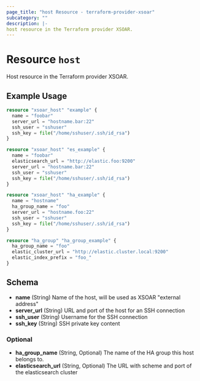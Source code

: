 ```yaml
---
page_title: "host Resource - terraform-provider-xsoar"
subcategory: ""
description: |-
host resource in the Terraform provider XSOAR.
---
```


# Resource `host`

Host resource in the Terraform provider XSOAR.

## Example Usage

```terraform
resource "xsoar_host" "example" {
  name = "foobar"
  server_url = "hostname.bar:22"
  ssh_user = "sshuser"
  ssh_key = file("/home/sshuser/.ssh/id_rsa")
}

resource "xsoar_host" "es_example" {
  name = "foobar"
  elasticsearch_url = "http://elastic.foo:9200"
  server_url = "hostname.bar:22"
  ssh_user = "sshuser"
  ssh_key = file("/home/sshuser/.ssh/id_rsa")
}

resource "xsoar_host" "ha_example" {
  name = "hostname"
  ha_group_name = "foo"
  server_url = "hostname.foo:22"
  ssh_user = "sshuser"
  ssh_key = file("/home/sshuser/.ssh/id_rsa")
}

resource "ha_group" "ha_group_example" {
  ha_group_name = "foo"
  elastic_cluster_url = "http://elastic.cluster.local:9200"
  elastic_index_prefix = "foo_"
}
```

## Schema
- **name** (String) Name of the host, will be used as XSOAR "external address"
- **server_url** (String) URL and port of the host for an SSH connection
- **ssh_user** (String) Username for the SSH connection
- **ssh_key** (String) SSH private key content

### Optional
- **ha_group_name** (String, Optional) The name of the HA group this host belongs to.
- **elasticsearch_url** (String, Optional) The URL with scheme and port of the elasticsearch cluster

